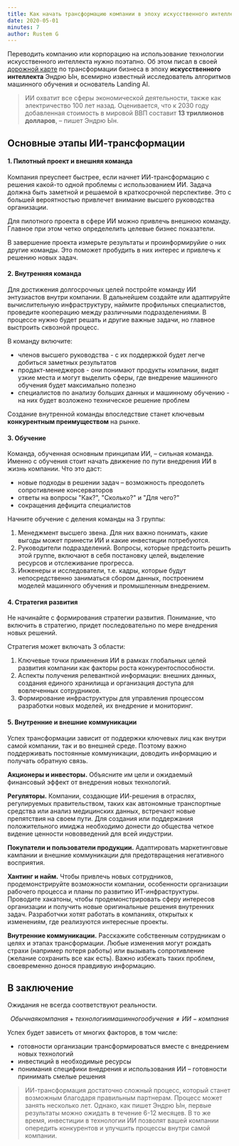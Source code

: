 ```yaml
---
title: Как начать трансформацию компании в эпоху искусственного интеллекта?
date: 2020-05-01
minutes: 7
author: Rustem G
---
```


Переводить компанию или корпорацию на использование технологии искусственного интеллекта нужно поэтапно. Об этом писал в своей [дорожной карте](https://landing.ai/ai-transformation-playbook/) по трансформации бизнеса в эпоху __искусственного интеллекта__ Эндрю Ын, всемирно известный исследователь алгоритмов машинного обучения и основатель Landing AI.

> ИИ охватит все сферы экономической деятельности, также как электричество 100 лет назад. Оценивается, что к 2030 году добавленная стоимость в мировой ВВП составит **13 триллионов долларов**, – пишет Эндрю Ын.

## Основные этапы ИИ-трансформации

#### 1. Пилотный проект и внешняя команда

Компания преуспеет быстрее, если начнет ИИ-трансформацию с решения какой-то одной проблемы с использованием ИИ. Задача должна быть заметной и решаемой в краткосрочной перспективе. Это с большей вероятностью привлечет внимание высшего руководства организации.

Для пилотного проекта в сфере ИИ можно привлечь внешнюю команду. Главное при этом четко определелить целевые бизнес показатели.

В завершение проекта измерьте результаты и проинформируйие о них другие команды. Это поможет пробудить в них интерес и привлечь к решению новых задач.

#### 2. Внутренняя команда

Для достижения долгосрочных целей постройте команду ИИ энтузиастов внутри компании. В дальнейшем создайте или адаптируйте вычислительную инфраструктуру, наймите профильных специалистов, проведите кооперацию между различными подразделениями. В процессе нужно будет решать и другие важные задачи, но главное выстроить сквозной процесс.

В команду включите:
- членов высшего руководства - с их поддержкой будет легче добиться заметных результатов
- продакт-менеджеров - они понимают продукты компании, видят узкие места и могут выделить сферы, где внедрение машинного обучения будет максимально полезно
- специалистов по анализу больших данных и машинному обучению - на них будет возложено техническое решение проблем 

Создание внутренной команды впоследствие станет ключевым **конкурентным преимуществом** на рынке.

#### 3. Обучение

Команда, обученная основным принципам ИИ, – сильная команда. Именно с обучения стоит начать движение по пути внедрения ИИ в жизнь компании.
Что это даст:
 - новыe подходы в решении задач 
 – возможность преодолеть сопротивление консерваторов
 - ответы на вопросы "Как?", "Сколько?" и "Для чего?"
 - сокращения дефицита специалистов

Начните обучение с деления команды на 3 группы:
  1. Менеджмент высшего звена. Для них важно понимать, какие выгоды может принести ИИ и какие инвестиции потребуются.
  2. Руководители подразделений. Вопросы, которые предстоить решить этой группе, включают в себя постановку целей, выделение ресурсов и отслеживание прогресса.
  3. Инженеры и исследователи, т.е. кадры, которые будут непосредственно заниматься сбором данных, построением моделей машинного обучения и промышленным внедрением.

#### 4. Стратегия развития

Не начинайте с формирования стратегии развития. Понимание, что включить в стратегию, придет последовательно по мере внедрения новых решений.

Стратегия может включать 3 области:
  1. Ключевые точки применения ИИ в рамках глобальных целей развития компании как факторы роста конкурентоспособности.
  2. Аспекты получения релевантной информации: внешних данных, создания единого хранилища и организация доступа для вовлеченных сотрудников.
  3. Формирование инфраструктуры для управления процессом разработки новых моделей, их внедрение и мониторинг.

#### 5. Внутренние и внешние коммуникации

Успех трансформации зависит от поддержки ключевых лиц как внутри самой компании, так и во внешней среде. Поэтому важно поддерживать постоянные коммуникации, доводить информацию и получать обратную связь.

**Акционеры и инвесторы.** Объясните им цели и ожидаемый финансовый эффект от внедрения новых технологий.

**Регуляторы.** Компании, создающие ИИ-решения в отраслях, регулируемых правительством, таких как автономные транспортные средства или анализ медицинских данных, встречают новые препятствия на своем пути. Для создания или поддержания положительного имиджа необходимо донести до общества четкое видение ценности нововведений для всей индустрии.

**Покупатели и пользователи продукции.** Адаптировать маркетинговые кампании и внешние коммуникации для предотвращения негативного восприятия.

**Хантинг и найм.** Чтобы привлечь новых сотрудников, продемонстрируйте возможности компании, особенности организации рабочего процесса и планы по развитию ИТ-инфраструктуры. Проводите хакатоны, чтобы продемонстрировать сферу интересов организации и получить новые оригинальные решения внутренних задач. Разработчки хотят работать в компаниях, открытых к изменениям, где реализуются интересные проекты.

**Внутренние коммуникации.** Расскажите собственным сотрудникам о целях и этапах трансформации. Любые изменения могут рождать страхи (например потеря работы) или вызывать сопротивление (желание сохранить все как есть). Важно избежать таких проблем, своевременно донося правдивую информацию.

## В заключение

Ожидания не всегда соответствуют реальности.

$$ Обычная компания + технологии машинного обучения \ne ИИ-компания $$

Успех будет зависеть от многих факторов, в том числе:
  - готовности организации трансформироваться вместе с внедрением новых технологий
  - инвестиций в необходимые ресурсы
  - понимания специфики внедрения и использования ИИ
  – готовности принимать смелые решения

> ИИ-трансформация достаточно сложный процесс, который станет возможным благодаря правильным партнерам. Процесс может занять несколько лет. Однако, как пишет Эндрю Ын, первые результаты можно ожидать в течение 6-12 месяцев. В то же время, инвестиции в технологии ИИ позволят вашей компании опередить конкурентов и улучшить процессы внутри самой компании.
